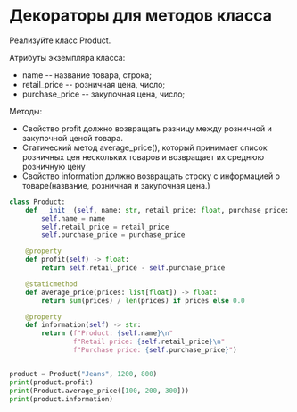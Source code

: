 # Декораторы для методов класса

Реализуйте класс Product.

Атрибуты экземпляра класса:

- name -- название товара, строка;
- retail_price -- розничная цена, число;
- purchase_price -- закупочная цена, число;

Методы:

- Свойство profit должно возвращать разницу между розничной и закупочной ценой товара.
- Статический метод average_price(), который принимает список розничных цен нескольких товаров и возвращает их среднюю розничную цену
- Свойство information должно возвращать строку с информацией о товаре(название, розничная и закупочная цена.)

```Python
class Product:                                                                         # Объявляем конструктор класса, инициализирующий экземпляр товара.
    def __init__(self, name: str, retail_price: float, purchase_price: float):
        self.name = name                                                               # Присваиваем название товара.
        self.retail_price = retail_price                                               # Присваиваем розничную цену.
        self.purchase_price = purchase_price                                           # Присваиваем закупочную цену.

    @property                                                                          # Декоратор @property делает метод свойством.
    def profit(self) -> float:
        return self.retail_price - self.purchase_price                                 # Возвращаем прибыль.

    @staticmethod                                                                      # Декоратор @staticmethod создает статический метод.
    def average_price(prices: list[float]) -> float:                                   # Вычисляем среднюю цену, обрабатываем случай пустого списка.
        return sum(prices) / len(prices) if prices else 0.0

    @property                                                                          
    def information(self) -> str:                                                      # Добавляем свойство для получения информации о товаре.
        return (f"Product: {self.name}\n"                                              # Возвращаем строку с информацией о товаре.
                f"Retail price: {self.retail_price}\n"
                f"Purchase price: {self.purchase_price}")


product = Product("Jeans", 1200, 800)
print(product.profit)                                                                  # 400
print(Product.average_price([100, 200, 300]))                                          # 200
print(product.information)                                                             # Product: Jeans, Retail price: 1200, Purchase price: 800
```

